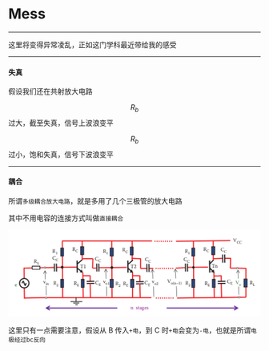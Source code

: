 # Mess

___

这里将变得异常凌乱，正如这门学科最近带给我的感受

___

#### 失真

假设我们还在共射放大电路

$$R_b$$ 过大，截至失真，信号上波浪变平

$$R_b$$ 过小，饱和失真，信号下波浪变平

___

#### 耦合

所谓`多级耦合放大电路`，就是多用了几个三极管的放大电路

其中不用电容的连接方式叫做`直接耦合`

![](/assets/n_stages_common_emitter_amplifiers.png)

这里只有一点需要注意，假设从 B 传入`+电`，到 C 时`+电`会变为`-电`，也就是所谓`电极经过bc反向`
